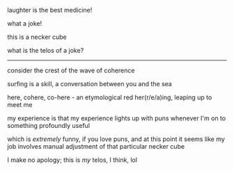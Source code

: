 laughter is the best medicine!

what a joke!

this is a necker cube

what is the telos of a joke?

---

consider the crest of the wave of coherence

surfing is a skill, a conversation between you and the sea

here, cohere, co-here - an etymological red her(r/e/a)ing, leaping up to meet me

my experience is that my experience lights up with puns whenever I'm on to something profoundly useful

which is *extremely* funny, if you love puns, and at this point it seems like my job involves manual adjustment of that particular necker cube

I make no apology; this is *my* telos, I think, lol
